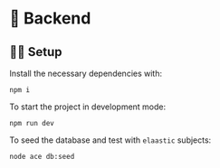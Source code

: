 # 🤖 Backend

## 🧑‍💻 Setup

Install the necessary dependencies with:

```
npm i
```

To start the project in development mode:

```
npm run dev
```

To seed the database and test with `elaastic` subjects:

```
node ace db:seed
```
